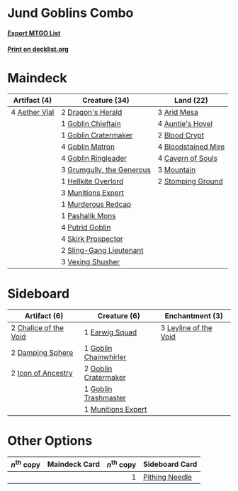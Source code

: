 # Jund Goblins Combo

#### [Export MTGO List](../collection/Jund%20Goblins%20Combo/Jund%20Goblins%20Combo.txt)
#### [Print on decklist.org](http://decklist.org/?deckmain=4%09Aether%20Vial%0A3%09Arid%20Mesa%0A4%09Auntie's%20Hovel%0A2%09Blood%20Crypt%0A4%09Bloodstained%20Mire%0A4%09Cavern%20of%20Souls%0A2%09Dragon's%20Herald%0A1%09Goblin%20Chieftain%0A1%09Goblin%20Cratermaker%0A4%09Goblin%20Matron%0A4%09Goblin%20Ringleader%0A3%09Grumgully,%20the%20Generous%0A1%09Hellkite%20Overlord%0A3%09Mountain%0A3%09Munitions%20Expert%0A1%09Murderous%20Redcap%0A1%09Pashalik%20Mons%0A4%09Putrid%20Goblin%0A4%09Skirk%20Prospector%0A2%09Sling-Gang%20Lieutenant%0A2%09Stomping%20Ground%0A3%09Vexing%20Shusher&deckside=2%09Chalice%20of%20the%20Void%0A2%09Damping%20Sphere%0A1%09Earwig%20Squad%0A1%09Goblin%20Chainwhirler%0A2%09Goblin%20Cratermaker%0A1%09Goblin%20Trashmaster%0A2%09Icon%20of%20Ancestry%0A3%09Leyline%20of%20the%20Void%0A1%09Munitions%20Expert)
# Maindeck

|                                     Artifact (4)                                      |                                           Creature (34)                                            |                                          Land (22)                                           |
|---------------------------------------------------------------------------------------|----------------------------------------------------------------------------------------------------|----------------------------------------------------------------------------------------------|
|4 [Aether Vial](http://gatherer.wizards.com/Pages/Card/Details.aspx?multiverseid=48146)|2 [Dragon's Herald](http://gatherer.wizards.com/Pages/Card/Details.aspx?multiverseid=175239)        |3 [Arid Mesa](http://gatherer.wizards.com/Pages/Card/Details.aspx?multiverseid=405092)        |
|                                                                                       |1 [Goblin Chieftain](http://gatherer.wizards.com/Pages/Card/Details.aspx?multiverseid=438481)       |4 [Auntie's Hovel](http://gatherer.wizards.com/Pages/Card/Details.aspx?multiverseid=153457)   |
|                                                                                       |1 [Goblin Cratermaker](http://gatherer.wizards.com/Pages/Card/Details.aspx?multiverseid=452853)     |2 [Blood Crypt](http://gatherer.wizards.com/Pages/Card/Details.aspx?multiverseid=97102)       |
|                                                                                       |4 [Goblin Matron](http://gatherer.wizards.com/Pages/Card/Details.aspx?multiverseid=15810)           |4 [Bloodstained Mire](http://gatherer.wizards.com/Pages/Card/Details.aspx?multiverseid=405094)|
|                                                                                       |4 [Goblin Ringleader](http://gatherer.wizards.com/Pages/Card/Details.aspx?multiverseid=27664)       |4 [Cavern of Souls](http://gatherer.wizards.com/Pages/Card/Details.aspx?multiverseid=278058)  |
|                                                                                       |3 [Grumgully, the Generous](http://gatherer.wizards.com/Pages/Card/Details.aspx?multiverseid=473154)|3 [Mountain](http://gatherer.wizards.com/Pages/Card/Details.aspx?multiverseid=439859)         |
|                                                                                       |1 [Hellkite Overlord](http://gatherer.wizards.com/Pages/Card/Details.aspx?multiverseid=175057)      |2 [Stomping Ground](http://gatherer.wizards.com/Pages/Card/Details.aspx?multiverseid=405110)  |
|                                                                                       |3 [Munitions Expert](http://gatherer.wizards.com/Pages/Card/Details.aspx?multiverseid=464158)       |                                                                                              |
|                                                                                       |1 [Murderous Redcap](http://gatherer.wizards.com/Pages/Card/Details.aspx?multiverseid=370518)       |                                                                                              |
|                                                                                       |1 [Pashalik Mons](http://gatherer.wizards.com/Pages/Card/Details.aspx?multiverseid=464087)          |                                                                                              |
|                                                                                       |4 [Putrid Goblin](http://gatherer.wizards.com/Pages/Card/Details.aspx?multiverseid=464050)          |                                                                                              |
|                                                                                       |4 [Skirk Prospector](http://gatherer.wizards.com/Pages/Card/Details.aspx?multiverseid=159051)       |                                                                                              |
|                                                                                       |2 [Sling-Gang Lieutenant](http://gatherer.wizards.com/Pages/Card/Details.aspx?multiverseid=464057)  |                                                                                              |
|                                                                                       |3 [Vexing Shusher](http://gatherer.wizards.com/Pages/Card/Details.aspx?multiverseid=146016)         |                                                                                              |


# Sideboard

|                                          Artifact (6)                                          |                                          Creature (6)                                          |                                        Enchantment (3)                                         |
|------------------------------------------------------------------------------------------------|------------------------------------------------------------------------------------------------|------------------------------------------------------------------------------------------------|
|2 [Chalice of the Void](http://gatherer.wizards.com/Pages/Card/Details.aspx?multiverseid=442211)|1 [Earwig Squad](http://gatherer.wizards.com/Pages/Card/Details.aspx?multiverseid=370530)       |3 [Leyline of the Void](http://gatherer.wizards.com/Pages/Card/Details.aspx?multiverseid=107682)|
|2 [Damping Sphere](http://gatherer.wizards.com/Pages/Card/Details.aspx?multiverseid=443101)     |1 [Goblin Chainwhirler](http://gatherer.wizards.com/Pages/Card/Details.aspx?multiverseid=443017)|                                                                                                |
|2 [Icon of Ancestry](http://gatherer.wizards.com/Pages/Card/Details.aspx?multiverseid=466983)   |2 [Goblin Cratermaker](http://gatherer.wizards.com/Pages/Card/Details.aspx?multiverseid=452853) |                                                                                                |
|                                                                                                |1 [Goblin Trashmaster](http://gatherer.wizards.com/Pages/Card/Details.aspx?multiverseid=447280) |                                                                                                |
|                                                                                                |1 [Munitions Expert](http://gatherer.wizards.com/Pages/Card/Details.aspx?multiverseid=464158)   |                                                                                                |


# Other Options

|*n*<sup>th</sup> copy|Maindeck Card|*n*<sup>th</sup> copy|                                     Sideboard Card                                      |
|---------------------|-------------|--------------------:|-----------------------------------------------------------------------------------------|
|                     |             |                    1|[Pithing Needle](http://gatherer.wizards.com/Pages/Card/Details.aspx?multiverseid=129526)|


